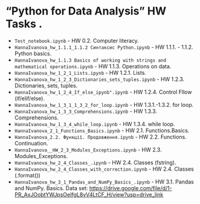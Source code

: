 # “Python for Data Analysis” HW Tasks .

- `Test_notebook.ipynb` - HW 0.2. Computer literacy.
- `HannaIvanova_hw_1.1.1_1.1.2 Cинтаксис Python.ipynb` - HW 1.1.1. - 1.1.2. Python basics.
- `HannaIvanova_hw_1.1.3 Basics of working with strings and mathematical operations.ipynb` - HW 1.1.3. Operations on data.
- `HannaIvanova_hw_1_2_1_Lists.ipynb` - HW 1.2.1. Lists.
- `HannaIvanova_hw_1_2_3_Dictionaries_sets_tuples.ipynb` - HW 1.2.3. Dictionaries, sets, tuples.
- `HannaIvanova_hw_1_2_4_If_else_ipynb".ipynb` - HW 1.2.4. Control Fllow (if/elif/else).
- `HannaIvanova_hw_1_3_1_1_3_2_for_loop.ipynb` - HW 1.3.1.-1.3.2. for loop.
- `HannaIvanova_hw_1_3_3_Comprehensions.ipynb` - HW 1.3.3. Comprehensions.
- `HannaIvanova_hw_1_3_4_while_loop.ipynb` - HW 1.3.4. while loop.
- `HannaIvanova_2_1_Functions_Basics.ipynb` - HW 2.1. Functions.Basics.
- `HannaIvanova_2.2. Функції. Продовження.ipynb` - HW 2.2. Functions. Continuation.
- `HannaIvanova__HW_2_3_Modules_Exceptions.ipynb` - HW 2.3. Modules_Exceptions.
- `HannaIvanova_hw_2_4_Classes_.ipynb` - HW 2.4. Classes (fstring).
- `HannaIvanova_hw_2_4_Classes_with_correction.ipynb` - HW 2.4. Classes (.format())
- `HannaIvanova_hw_3_1_Pandas_and_NumPy_Basics_.ipynb` - HW 3.1. Pandas and NumPy. Basics.
  Data set: https://drive.google.com/file/d/1-PR_AxJOobtYWJpsOeIfgL8vV4LtCF_H/view?usp=drive_link
